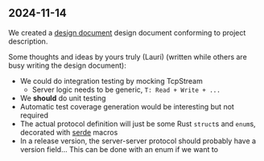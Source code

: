 ## 2024-11-14

We created a [design document](design.md) design document conforming to project description.

Some thoughts and ideas by yours truly (Lauri) (written while others are busy writing the design document):
- We could do integration testing by mocking TcpStream
  - Server logic needs to be generic, `T: Read + Write + ...`
- We __should__ do unit testing
- Automatic test coverage generation would be interesting but not required
- The actual protocol definition will just be some Rust `struct`s and `enum`s, decorated with [serde](https://serde.rs/) macros
- In a release version, the server-server protocol should probably have a version field... This can be done with an enum if we want to
